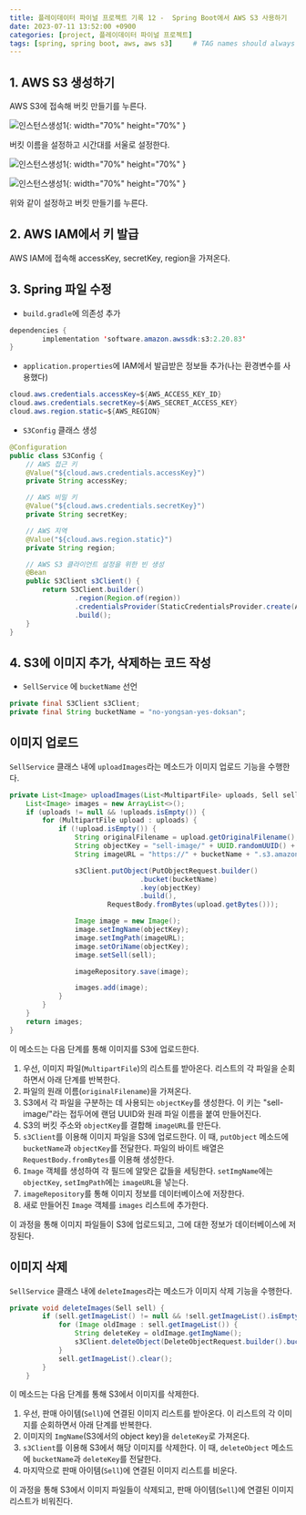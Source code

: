 ```yaml
---
title: 플레이데이터 파이널 프로젝트 기록 12 -  Spring Boot에서 AWS S3 사용하기
date: 2023-07-11 13:52:00 +0900
categories: [project, 플레이데이터 파이널 프로젝트]
tags: [spring, spring boot, aws, aws s3]     # TAG names should always be lowercase
---
```


## 1. AWS S3 생성하기

AWS S3에 접속해 버킷 만들기를 누른다.

![인스턴스생성1](/assets/img/20230711_1.png){: width="70%" height="70%" }   

버킷 이름을 설정하고 시간대를 서울로 설정한다.

![인스턴스생성1](/assets/img/20230711_2.png){: width="70%" height="70%" }   

![인스턴스생성1](/assets/img/20230711_3.png){: width="70%" height="70%" }   

위와 같이 설정하고 버킷 만들기를 누른다.

## 2. AWS IAM에서 키 발급

AWS IAM에 접속해 accessKey, secretKey, region을 가져온다.

## 3. Spring 파일 수정

- `build.gradle`에 의존성 추가

```java
dependencies {
		implementation 'software.amazon.awssdk:s3:2.20.83'
}
```

- `application.properties`에 IAM에서 발급받은 정보들 추가(나는 환경변수를 사용했다)

```java
cloud.aws.credentials.accessKey=${AWS_ACCESS_KEY_ID}
cloud.aws.credentials.secretKey=${AWS_SECRET_ACCESS_KEY}
cloud.aws.region.static=${AWS_REGION}
```

- `S3Config` 클래스 생성

```java
@Configuration
public class S3Config {
    // AWS 접근 키
    @Value("${cloud.aws.credentials.accessKey}")
    private String accessKey;

    // AWS 비밀 키
    @Value("${cloud.aws.credentials.secretKey}")
    private String secretKey;

    // AWS 지역
    @Value("${cloud.aws.region.static}")
    private String region;

    // AWS S3 클라이언트 설정을 위한 빈 생성
    @Bean
    public S3Client s3Client() {
        return S3Client.builder()
                .region(Region.of(region))
                .credentialsProvider(StaticCredentialsProvider.create(AwsBasicCredentials.create(accessKey, secretKey)))
                .build();
    }
}
```

## 4.  S3에 이미지 추가, 삭제하는 코드 작성

- `SellService` 에 `bucketName` 선언

```java
private final S3Client s3Client;
private final String bucketName = "no-yongsan-yes-doksan";
```

## 이미지 업로드

`SellService` 클래스 내에 `uploadImages`라는 메소드가 이미지 업로드 기능을 수행한다.

```java
private List<Image> uploadImages(List<MultipartFile> uploads, Sell sell) throws IOException {
    List<Image> images = new ArrayList<>();
    if (uploads != null && !uploads.isEmpty()) {
        for (MultipartFile upload : uploads) {
            if (!upload.isEmpty()) {
                String originalFilename = upload.getOriginalFilename();
                String objectKey = "sell-image/" + UUID.randomUUID() + "_" + originalFilename;
                String imageURL = "https://" + bucketName + ".s3.amazonaws.com/" + objectKey;

                s3Client.putObject(PutObjectRequest.builder()
                                .bucket(bucketName)
                                .key(objectKey)
                                .build(),
                        RequestBody.fromBytes(upload.getBytes()));

                Image image = new Image();
                image.setImgName(objectKey);
                image.setImgPath(imageURL);
                image.setOriName(objectKey);
                image.setSell(sell);

                imageRepository.save(image);

                images.add(image);
            }
        }
    }
    return images;
}

```

이 메소드는 다음 단계를 통해 이미지를 S3에 업로드한다.

1. 우선, 이미지 파일(`MultipartFile`)의 리스트를 받아온다. 리스트의 각 파일을 순회하면서 아래 단계를 반복한다.
2. 파일의 원래 이름(`originalFilename`)을 가져온다.
3. S3에서 각 파일을 구분하는 데 사용되는 `objectKey`를 생성한다. 이 키는 "sell-image/"라는 접두어에 랜덤 UUID와 원래 파일 이름을 붙여 만들어진다.
4. S3의 버킷 주소와 `objectKey`를 결합해 `imageURL`를 만든다.
5. `s3Client`를 이용해 이미지 파일을 S3에 업로드한다. 이 때, `putObject` 메소드에 `bucketName`과 `objectKey`를 전달한다. 파일의 바이트 배열은 `RequestBody.fromBytes`를 이용해 생성한다.
6. `Image` 객체를 생성하여 각 필드에 알맞은 값들을 세팅한다. `setImgName`에는 `objectKey`, `setImgPath`에는 `imageURL`을 넣는다.
7. `imageRepository`를 통해 이미지 정보를 데이터베이스에 저장한다.
8. 새로 만들어진 `Image` 객체를 `images` 리스트에 추가한다.

이 과정을 통해 이미지 파일들이 S3에 업로드되고, 그에 대한 정보가 데이터베이스에 저장된다.

## 이미지 삭제

`SellService` 클래스 내에 `deleteImages`라는 메소드가 이미지 삭제 기능을 수행한다.

```java
private void deleteImages(Sell sell) {
        if (sell.getImageList() != null && !sell.getImageList().isEmpty()) {
            for (Image oldImage : sell.getImageList()) {
                String deleteKey = oldImage.getImgName();
                s3Client.deleteObject(DeleteObjectRequest.builder().bucket(bucketName).key(deleteKey).build());
            }
            sell.getImageList().clear();
        }
    }

```

이 메소드는 다음 단계를 통해 S3에서 이미지를 삭제한다.

1. 우선, 판매 아이템(`Sell`)에 연결된 이미지 리스트를 받아온다. 이 리스트의 각 이미지를 순회하면서 아래 단계를 반복한다.
2. 이미지의 `ImgName`(S3에서의 object key)을 `deleteKey`로 가져온다.
3. `s3Client`를 이용해 S3에서 해당 이미지를 삭제한다. 이 때, `deleteObject` 메소드에 `bucketName`과 `deleteKey`를 전달한다.
4. 마지막으로 판매 아이템(`Sell`)에 연결된 이미지 리스트를 비운다.

이 과정을 통해 S3에서 이미지 파일들이 삭제되고, 판매 아이템(`Sell`)에 연결된 이미지 리스트가 비워진다.